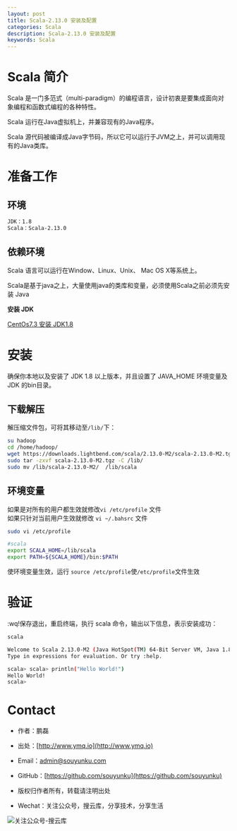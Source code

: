 ```yaml
---
layout: post
title: Scala-2.13.0 安装及配置
categories: Scala
description: Scala-2.13.0 安装及配置
keywords: Scala
---
```


# Scala 简介

Scala 是一门多范式（multi-paradigm）的编程语言，设计初衷是要集成面向对象编程和函数式编程的各种特性。  

Scala 运行在Java虚拟机上，并兼容现有的Java程序。  

Scala 源代码被编译成Java字节码，所以它可以运行于JVM之上，并可以调用现有的Java类库。  

# 准备工作

## 环境

```sh
JDK：1.8  
Scala：Scala-2.13.0
```

## 依赖环境

Scala 语言可以运行在Window、Linux、Unix、 Mac OS X等系统上。  

Scala是基于java之上，大量使用java的类库和变量，必须使用Scala之前必须先安装 Java

**安装 JDK**

[CentOs7.3 安装 JDK1.8](https://segmentfault.com/a/1190000010716919)

# 安装

确保你本地以及安装了 JDK 1.8 以上版本，并且设置了 JAVA_HOME 环境变量及 JDK 的bin目录。

## 下载解压

解压缩文件包，可将其移动至`/lib/`下：

```sh
su hadoop
cd /home/hadoop/
wget https://downloads.lightbend.com/scala/2.13.0-M2/scala-2.13.0-M2.tgz
sudo tar -zxvf scala-2.13.0-M2.tgz -C /lib/
sudo mv /lib/scala-2.13.0-M2/  /lib/scala
```

## 环境变量

如果是对所有的用户都生效就修改`vi /etc/profile` 文件  
如果只针对当前用户生效就修改 `vi ~/.bahsrc` 文件  

```sh
sudo vi /etc/profile
```

```sh
#scala
export SCALA_HOME=/lib/scala
export PATH=${SCALA_HOME}/bin:$PATH
```
使环境变量生效，运行 `source /etc/profile`使`/etc/profile`文件生效


# 验证

:wq!保存退出，重启终端，执行 scala 命令，输出以下信息，表示安装成功：

```sh
scala
```

```sh
Welcome to Scala 2.13.0-M2 (Java HotSpot(TM) 64-Bit Server VM, Java 1.8.0_144).
Type in expressions for evaluation. Or try :help.

scala> scala> println("Hello World!")
Hello World!
scala> 
```

# Contact

 - 作者：鹏磊  
 - 出处：[http://www.ymq.io](http://www.ymq.io)  
 - Email：[admin@souyunku.com](admin@souyunku.com)  
 - GitHub：[https://github.com/souyunku](https://github.com/souyunku)  
   
 - 版权归作者所有，转载请注明出处
 - Wechat：关注公众号，搜云库，分享技术，分享生活
 
![关注公众号-搜云库](http://www.ymq.io/images/souyunku.png "搜云库")



